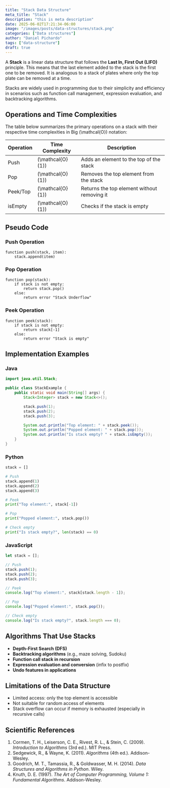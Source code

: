 ```yaml
---
title: "Stack Data Structure"
meta_title: "Stack"
description: "this is meta description"
date: 2025-06-02T17:21:34-06:00
image: "/images/posts/data-structures/stack.png"
categories: ["Data structures"]
author: "Daniel Pichardo"
tags: ["data-structure"]
draft: true
---
```


A **Stack** is a linear data structure that follows the **Last In, First Out (LIFO)** principle. This means that the last element added to the stack is the first one to be removed. It is analogous to a stack of plates where only the top plate can be removed at a time.

Stacks are widely used in programming due to their simplicity and efficiency in scenarios such as function call management, expression evaluation, and backtracking algorithms.

## Operations and Time Complexities

The table below summarizes the primary operations on a stack with their respective time complexities in Big \(\mathcal{O}\) notation:

| Operation | Time Complexity               | Description                                 |
| --------- | ----------------------------- | ------------------------------------------- |
| Push      | \(\mathcal{O}(1)\)            | Adds an element to the top of the stack     |
| Pop       | \(\mathcal{O}(1)\)            | Removes the top element from the stack      |
| Peek/Top  | \(\mathcal{O}(1)\)            | Returns the top element without removing it |
| isEmpty   | \(\mathcal{O}(1)\)            | Checks if the stack is empty                |

## Pseudo Code

### Push Operation

```plaintext
function push(stack, item):
    stack.append(item)
```

### Pop Operation

```plaintext
function pop(stack):
    if stack is not empty:
        return stack.pop()
    else:
        return error "Stack Underflow"
```

### Peek Operation

```plaintext
function peek(stack):
    if stack is not empty:
        return stack[-1]
    else:
        return error "Stack is empty"
```

## Implementation Examples

### Java

```java
import java.util.Stack;

public class StackExample {
    public static void main(String[] args) {
        Stack<Integer> stack = new Stack<>();

        stack.push(1);
        stack.push(2);
        stack.push(3);

        System.out.println("Top element: " + stack.peek());
        System.out.println("Popped element: " + stack.pop());
        System.out.println("Is stack empty? " + stack.isEmpty());
    }
}
```

### Python

```python
stack = []

# Push
stack.append(1)
stack.append(2)
stack.append(3)

# Peek
print("Top element:", stack[-1])

# Pop
print("Popped element:", stack.pop())

# Check empty
print("Is stack empty?", len(stack) == 0)
```

### JavaScript

```javascript
let stack = [];

// Push
stack.push(1);
stack.push(2);
stack.push(3);

// Peek
console.log("Top element:", stack[stack.length - 1]);

// Pop
console.log("Popped element:", stack.pop());

// Check empty
console.log("Is stack empty?", stack.length === 0);
```

## Algorithms That Use Stacks

* **Depth-First Search (DFS)**
* **Backtracking algorithms** (e.g., maze solving, Sudoku)
* **Function call stack in recursion**
* **Expression evaluation and conversion** (infix to postfix)
* **Undo features in applications**

## Limitations of the Data Structure

* Limited access: only the top element is accessible
* Not suitable for random access of elements
* Stack overflow can occur if memory is exhausted (especially in recursive calls)

## Scientific References

1. Cormen, T. H., Leiserson, C. E., Rivest, R. L., & Stein, C. (2009). *Introduction to Algorithms* (3rd ed.). MIT Press.
2. Sedgewick, R., & Wayne, K. (2011). *Algorithms* (4th ed.). Addison-Wesley.
3. Goodrich, M. T., Tamassia, R., & Goldwasser, M. H. (2014). *Data Structures and Algorithms in Python*. Wiley.
4. Knuth, D. E. (1997). *The Art of Computer Programming, Volume 1: Fundamental Algorithms*. Addison-Wesley.
